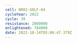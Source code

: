 ```yaml
---
cell: NR02-GOLF-04
cycleYear: 2022
cycle: 39
resistance: 2000000
enlightened: 784000
date: 2022-10-14T05:06:47.379Z
---
```

